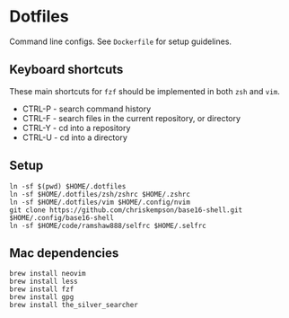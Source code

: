 # Dotfiles

Command line configs. See `Dockerfile` for setup guidelines.

## Keyboard shortcuts

These main shortcuts for `fzf` should be implemented in both `zsh` and `vim`.

- CTRL-P - search command history
- CTRL-F - search files in the current repository, or directory
- CTRL-Y - cd into a repository
- CTRL-U - cd into a directory

## Setup

```
ln -sf $(pwd) $HOME/.dotfiles
ln -sf $HOME/.dotfiles/zsh/zshrc $HOME/.zshrc
ln -sf $HOME/.dotfiles/vim $HOME/.config/nvim
git clone https://github.com/chriskempson/base16-shell.git $HOME/.config/base16-shell
ln -sf $HOME/code/ramshaw888/selfrc $HOME/.selfrc
```

## Mac dependencies

```
brew install neovim
brew install less
brew install fzf
brew install gpg
brew install the_silver_searcher
```
